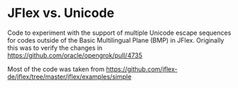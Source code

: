 # JFlex vs. Unicode

Code to experiment with the support of multiple Unicode escape sequences for codes outside of the Basic Multilingual Plane (BMP) in JFlex.
Originally this was to verify the changes in https://github.com/oracle/opengrok/pull/4735

Most of the code was taken from https://github.com/jflex-de/jflex/tree/master/jflex/examples/simple
